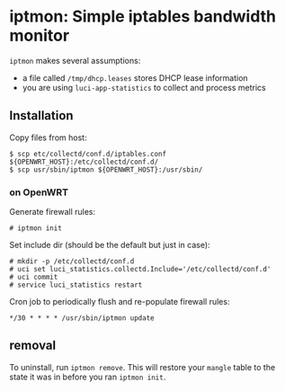 # iptmon: Simple iptables bandwidth monitor

`iptmon` makes several assumptions:
* a file called `/tmp/dhcp.leases` stores DHCP lease information
* you are using `luci-app-statistics` to collect and process metrics


## Installation
Copy files from host:
```
$ scp etc/collectd/conf.d/iptables.conf ${OPENWRT_HOST}:/etc/collectd/conf.d/
$ scp usr/sbin/iptmon ${OPENWRT_HOST}:/usr/sbin/
```

### on OpenWRT

Generate firewall rules:
```
# iptmon init
```

Set include dir (should be the default but just in case):
```
# mkdir -p /etc/collectd/conf.d
# uci set luci_statistics.collectd.Include='/etc/collectd/conf.d'
# uci commit
# service luci_statistics restart
```

Cron job to periodically flush and re-populate firewall rules:
```
*/30 * * * * /usr/sbin/iptmon update
```

## removal
To uninstall, run `iptmon remove`. This will restore your `mangle` table to the state it was in before you ran `iptmon init`.